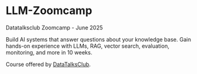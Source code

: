 # LLM-Zoomcamp
Datatalksclub Zoomcamp - June 2025 

Build AI systems that answer questions about your knowledge base. Gain hands-on experience with LLMs, RAG, vector search, evaluation, monitoring, and more in 10 weeks. 

Course offered by [DataTalksClub](https://github.com/DataTalksClub/llm-zoomcamp).

